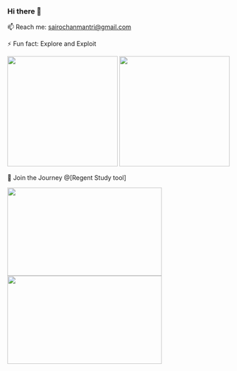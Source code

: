 ### Hi there 👋 
📫 Reach me: sairochanmantri@gmail.com

⚡ Fun fact: Explore and Exploit 

<img src="https://github.com/sairochan/Reinforcement-Learning/assets/26859533/19b501b5-76f1-4738-80ba-d3af55308411)" width="250" height="250"/>
<img src="https://github.com/sairochan/Reinforcement-Learning/assets/26859533/1ecb715f-e74d-4daa-9971-90ef91990cff" width="250" height="250"/>

👯 Join the Journey @[Regent Study tool] 

<img src="https://github.com/sairochan/sairochan/assets/26859533/9f8adc0a-f8ae-46fd-83cb-bce09d46a1ad" width="350" height="200"/>
<img src="https://github.com/sairochan/sairochan/assets/26859533/61ef4eb4-ca92-4082-8de1-8e78a8270799" width="350" height="200"/>



<!--
**sairochan/sairochan** is a ✨ _special_ ✨ repository because its `README.md` (this file) appears on your GitHub profile.

Here are some ideas to get you started:

- 🔭 I’m currently working on ...
- 🌱 I’m currently learning ...
- 👯 I’m looking to collaborate on ...
- 🤔 I’m looking for help with ...
- 💬 Ask me about ...
- 📫 How to reach me: ...
- 😄 Pronouns: ...
- ⚡ Fun fact: ...
-->
